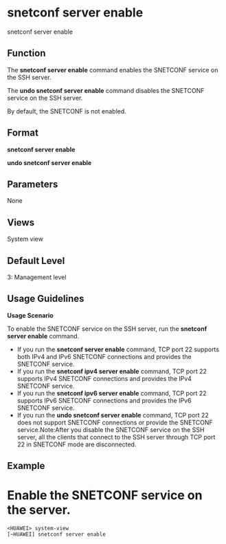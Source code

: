 snetconf server enable
======================

snetconf server enable

Function
--------



The **snetconf server enable** command enables the SNETCONF service on the SSH server.

The **undo snetconf server enable** command disables the SNETCONF service on the SSH server.



By default, the SNETCONF is not enabled.


Format
------

**snetconf server enable**

**undo snetconf server enable**


Parameters
----------

None

Views
-----

System view


Default Level
-------------

3: Management level


Usage Guidelines
----------------

**Usage Scenario**

To enable the SNETCONF service on the SSH server, run the **snetconf server enable** command.

* If you run the **snetconf server enable** command, TCP port 22 supports both IPv4 and IPv6 SNETCONF connections and provides the SNETCONF service.
* If you run the **snetconf ipv4 server enable** command, TCP port 22 supports IPv4 SNETCONF connections and provides the IPv4 SNETCONF service.
* If you run the **snetconf ipv6 server enable** command, TCP port 22 supports IPv6 SNETCONF connections and provides the IPv6 SNETCONF service.
* If you run the **undo snetconf server enable** command, TCP port 22 does not support SNETCONF connections or provide the SNETCONF service.Note:After you disable the SNETCONF service on the SSH server, all the clients that connect to the SSH server through TCP port 22 in SNETCONF mode are disconnected.


Example
-------

# Enable the SNETCONF service on the server.
```
<HUAWEI> system-view
[~HUAWEI] snetconf server enable

```